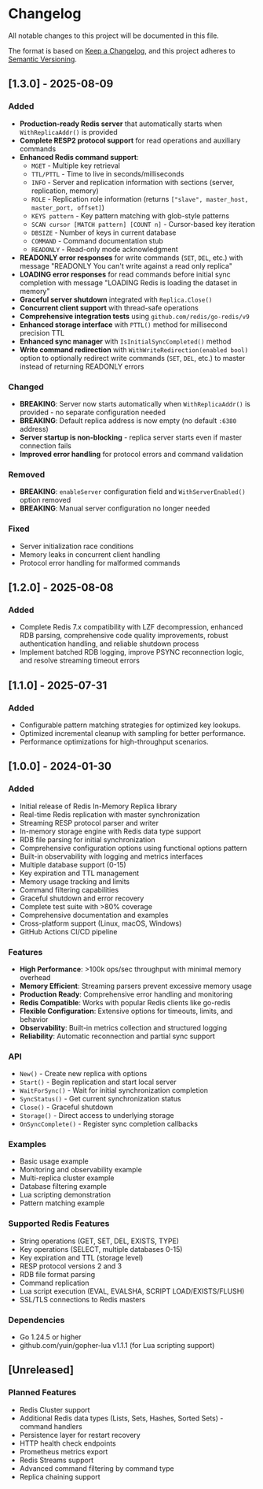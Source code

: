 # Changelog

All notable changes to this project will be documented in this file.

The format is based on [Keep a Changelog](https://keepachangelog.com/en/1.0.0/),
and this project adheres to [Semantic Versioning](https://semver.org/spec/v2.0.0.html).

## [1.3.0] - 2025-08-09

### Added
- **Production-ready Redis server** that automatically starts when `WithReplicaAddr()` is provided
- **Complete RESP2 protocol support** for read operations and auxiliary commands
- **Enhanced Redis command support**:
  - `MGET` - Multiple key retrieval
  - `TTL/PTTL` - Time to live in seconds/milliseconds
  - `INFO` - Server and replication information with sections (server, replication, memory)
  - `ROLE` - Replication role information (returns `["slave", master_host, master_port, offset]`)
  - `KEYS pattern` - Key pattern matching with glob-style patterns
  - `SCAN cursor [MATCH pattern] [COUNT n]` - Cursor-based key iteration
  - `DBSIZE` - Number of keys in current database
  - `COMMAND` - Command documentation stub
  - `READONLY` - Read-only mode acknowledgment
- **READONLY error responses** for write commands (`SET`, `DEL`, etc.) with message "READONLY You can't write against a read only replica"
- **LOADING error responses** for read commands before initial sync completion with message "LOADING Redis is loading the dataset in memory"
- **Graceful server shutdown** integrated with `Replica.Close()`
- **Concurrent client support** with thread-safe operations
- **Comprehensive integration tests** using `github.com/redis/go-redis/v9`
- **Enhanced storage interface** with `PTTL()` method for millisecond precision TTL
- **Enhanced sync manager** with `IsInitialSyncCompleted()` method
- **Write command redirection** with `WithWriteRedirection(enabled bool)` option to optionally redirect write commands (`SET`, `DEL`, etc.) to master instead of returning READONLY errors

### Changed
- **BREAKING**: Server now starts automatically when `WithReplicaAddr()` is provided - no separate configuration needed
- **BREAKING**: Default replica address is now empty (no default `:6380` address)
- **Server startup is non-blocking** - replica server starts even if master connection fails
- **Improved error handling** for protocol errors and command validation

### Removed
- **BREAKING**: `enableServer` configuration field and `WithServerEnabled()` option removed
- **BREAKING**: Manual server configuration no longer needed

### Fixed
- Server initialization race conditions
- Memory leaks in concurrent client handling
- Protocol error handling for malformed commands

## [1.2.0] - 2025-08-08

### Added
- Complete Redis 7.x compatibility with LZF decompression, enhanced RDB parsing, comprehensive code quality improvements, robust authentication handling, and reliable shutdown process
- Implement batched RDB logging, improve PSYNC reconnection logic, and resolve streaming timeout errors

## [1.1.0] - 2025-07-31

### Added
- Configurable pattern matching strategies for optimized key lookups.
- Optimized incremental cleanup with sampling for better performance.
- Performance optimizations for high-throughput scenarios.

## [1.0.0] - 2024-01-30

### Added
- Initial release of Redis In-Memory Replica library
- Real-time Redis replication with master synchronization
- Streaming RESP protocol parser and writer
- In-memory storage engine with Redis data type support
- RDB file parsing for initial synchronization
- Comprehensive configuration options using functional options pattern
- Built-in observability with logging and metrics interfaces
- Multiple database support (0-15)
- Key expiration and TTL management
- Memory usage tracking and limits
- Command filtering capabilities
- Graceful shutdown and error recovery
- Complete test suite with >80% coverage
- Comprehensive documentation and examples
- Cross-platform support (Linux, macOS, Windows)
- GitHub Actions CI/CD pipeline

### Features
- **High Performance**: >100k ops/sec throughput with minimal memory overhead
- **Memory Efficient**: Streaming parsers prevent excessive memory usage
- **Production Ready**: Comprehensive error handling and monitoring
- **Redis Compatible**: Works with popular Redis clients like go-redis
- **Flexible Configuration**: Extensive options for timeouts, limits, and behavior
- **Observability**: Built-in metrics collection and structured logging
- **Reliability**: Automatic reconnection and partial sync support

### API
- `New()` - Create new replica with options
- `Start()` - Begin replication and start local server
- `WaitForSync()` - Wait for initial synchronization completion
- `SyncStatus()` - Get current synchronization status
- `Close()` - Graceful shutdown
- `Storage()` - Direct access to underlying storage
- `OnSyncComplete()` - Register sync completion callbacks

### Examples
- Basic usage example
- Monitoring and observability example  
- Multi-replica cluster example
- Database filtering example
- Lua scripting demonstration
- Pattern matching example

### Supported Redis Features
- String operations (GET, SET, DEL, EXISTS, TYPE)
- Key operations (SELECT, multiple databases 0-15)
- Key expiration and TTL (storage level)
- RESP protocol versions 2 and 3
- RDB file format parsing
- Command replication
- Lua script execution (EVAL, EVALSHA, SCRIPT LOAD/EXISTS/FLUSH)
- SSL/TLS connections to Redis masters

### Dependencies
- Go 1.24.5 or higher
- github.com/yuin/gopher-lua v1.1.1 (for Lua scripting support)

## [Unreleased]

### Planned Features
- Redis Cluster support
- Additional Redis data types (Lists, Sets, Hashes, Sorted Sets) - command handlers
- Persistence layer for restart recovery
- HTTP health check endpoints
- Prometheus metrics export
- Redis Streams support
- Advanced command filtering by command type
- Replica chaining support
